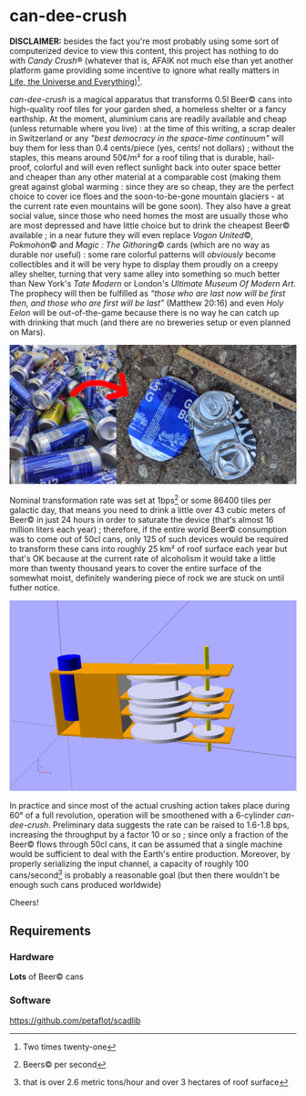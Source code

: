 # can-dee-crush

**DISCLAIMER:** besides the fact you're most probably using some sort of
computerized device to view this content, this project has nothing to do with
*Candy Crush*® (whatever that is, AFAIK not much else than yet another platform
game providing some incentive to ignore what really matters in [Life, the
Universe and Everything](https://www.h2g2.com/edited_entry/A550955))[^42].

[^42]: Two times twenty-one

*can-dee-crush* is a magical apparatus that transforms 0.5l Beer© cans into high-quality roof
tiles for your garden shed, a homeless shelter or a fancy earthship. At the
moment, aluminium cans are readily available and cheap (unless returnable where
you live) : at the time of this writing, a scrap dealer in Switzerland or any
*"best democracy in the space-time continuum"* will buy them for less than 0.4
cents/piece (yes, cents! not dollars) ; without the staples, this means around
50¢/m² for a roof tiling that is durable, hail-proof, colorful and will even
reflect sunlight back into outer space better and cheaper than any other
material at a comparable cost (making them great against global warming : since
they are so cheap, they are the perfect choice to cover ice floes and the
soon-to-be-gone mountain glaciers - at the current rate even mountains will be gone
soon). They also have a great social value, since those who need homes the most
are usually those who are most depressed and have little choice but to drink
the cheapest Beer© available ; in a near future they will even replace *Vogon
United*©, *Pokmohon*© and *Magic : The Githoring*© cards (which are no way as
durable nor useful) : some rare colorful patterns will *obviously* become
collectibles and it will be very hype to display them proudly on a creepy alley
shelter, turning that very same alley into something so much better than
New York's *Tate Modern* or London's *Ultimate Museum Of Modern Art*. The
prophecy will then be fulfilled as *“those who are last now will be first then,
and those who are first will be last”* (Matthew 20:16) and even *Holy Eelon*
will be out-of-the-game because there is no way he can catch up with drinking
that much (and there are no breweries setup or even planned on Mars).

![before-after](cans.jpg)

Nominal transformation rate was set at 1bps[^bps] or some 86400 tiles per
galactic day, that means you need to drink a little over 43 cubic meters of
Beer© in just 24 hours in order to saturate the device (that's almost 16 million
liters each year) ; therefore, if the entire world Beer© consumption was to come
out of 50cl cans, only 125 of such devices would be required to transform these
cans into roughly 25 km² of roof surface each year but that's OK because at the
current rate of alcoholism it would take a little more than twenty thousand
years to cover the entire surface of the somewhat moist, definitely wandering
piece of rock we are stuck on until futher notice.

![can-dee-crush](can-dee-crush.png)

In practice and since most of the actual crushing action takes place during 60°
of a full revolution, operation will be smoothened with a 6-cylinder
*can-dee-crush*. Preliminary data suggests the rate can be raised to 1.6-1.8
bps, increasing the throughput by a factor 10 or so ; since only a fraction of
the Beer© flows through 50cl cans, it can be assumed that a single machine would
be sufficient to deal with the Earth's entire production. Moreover, by properly
serializing the input channel, a capacity of roughly 100 cans/second[^100] is
probably a reasonable goal (but then there wouldn't be enough such cans
produced worldwide)


Cheers!

[^bps]: Beers© per second
[^100]: that is over 2.6 metric tons/hour and over 3 hectares of roof surface

## Requirements

### Hardware

**Lots** of Beer© cans


### Software

https://github.com/petaflot/scadlib
